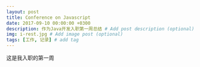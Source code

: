 ```yaml
---
layout: post
title: Conference on Javascript
date: 2017-09-10 00:00:00 +0300
description: 作为Java开发入职第一周总结 # Add post description (optional)
img: i-rest.jpg # Add image post (optional)
tags: [工作, 记录] # add tag
---
```

这是我入职的第一周
